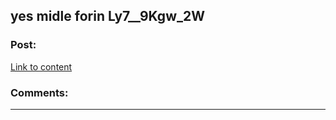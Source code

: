 ## yes midle forin Ly7__9Kgw_2W

### Post:

[Link to content](http://casinoprochoice.com/Cg4_i2_TRe5_w_)

### Comments:

---

